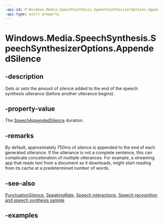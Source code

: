 ```yaml
---
-api-id: P:Windows.Media.SpeechSynthesis.SpeechSynthesizerOptions.AppendedSilence
-api-type: winrt property
---
```


<!-- Property syntax.
public SpeechAppendedSilence AppendedSilence { get;  set; }
-->

# Windows.Media.SpeechSynthesis.SpeechSynthesizerOptions.AppendedSilence

## -description
Gets or sets the amount of silence added to the end of the speech synthesis utterance (before another utterance begins).

## -property-value
The [SpeechAppendedSilence](speechappendedsilence.md) duration.

## -remarks
By default, approximately 750ms of silence is appended to the end of each generated utterance. If the utterance is not a complete sentence, this can complicate concatenation of multiple utterances. For example, a streaming app that reads text from a document as it downloads, might start reading from its cache at a predetermined number of words. 

## -see-also
[PunctuationSilence](speechsynthesizeroptions_punctuationsilence.md), [SpeakingRate](speechsynthesizeroptions_speakingrate.md), [Speech interactions](https://docs.microsoft.com/windows/uwp/design/input/speech-interactions), [Speech recognition and speech synthesis sample](https://github.com/Microsoft/Windows-universal-samples/tree/master/Samples/SpeechRecognitionAndSynthesis)

## -examples


